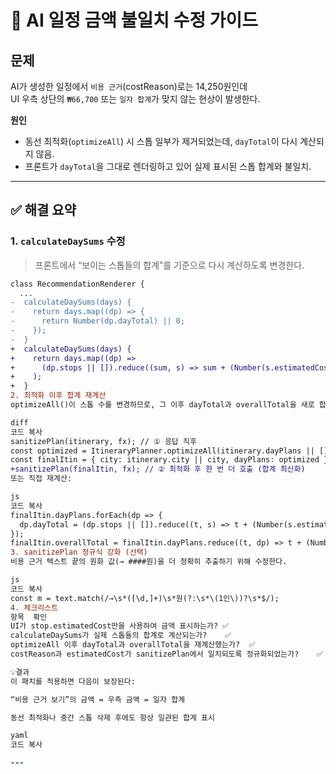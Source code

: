 # 🧩 AI 일정 금액 불일치 수정 가이드

## 문제
AI가 생성한 일정에서 `비용 근거`(costReason)로는 14,250원인데  
UI 우측 상단의 `₩66,700` 또는 `일자 합계`가 맞지 않는 현상이 발생한다.

**원인**
- 동선 최적화(`optimizeAll`) 시 스톱 일부가 제거되었는데, `dayTotal`이 다시 계산되지 않음.
- 프론트가 `dayTotal`을 그대로 렌더링하고 있어 실제 표시된 스톱 합계와 불일치.

---

## ✅ 해결 요약

### 1. `calculateDaySums` 수정
> 프론트에서 “보이는 스톱들의 합계”를 기준으로 다시 계산하도록 변경한다.

```diff
class RecommendationRenderer {
  ...
-  calculateDaySums(days) {
-    return days.map((dp) => {
-      return Number(dp.dayTotal) || 0;
-    });
-  }
+  calculateDaySums(days) {
+    return days.map((dp) =>
+      (dp.stops || []).reduce((sum, s) => sum + (Number(s.estimatedCost) || 0), 0)
+    );
+  }
2. 최적화 이후 합계 재계산
optimizeAll()이 스톱 수를 변경하므로, 그 이후 dayTotal과 overallTotal을 새로 합산한다.

diff
코드 복사
sanitizePlan(itinerary, fx); // ① 응답 직후
const optimized = ItineraryPlanner.optimizeAll(itinerary.dayPlans || []);
const finalItin = { city: itinerary.city || city, dayPlans: optimized };
+sanitizePlan(finalItin, fx); // ② 최적화 후 한 번 더 호출 (합계 최신화)
또는 직접 재계산:

js
코드 복사
finalItin.dayPlans.forEach(dp => {
  dp.dayTotal = (dp.stops || []).reduce((t, s) => t + (Number(s.estimatedCost) || 0), 0);
});
finalItin.overallTotal = finalItin.dayPlans.reduce((t, dp) => t + (Number(dp.dayTotal) || 0), 0);
3. sanitizePlan 정규식 강화 (선택)
비용 근거 텍스트 끝의 원화 값(→ ####원)을 더 정확히 추출하기 위해 수정한다.

js
코드 복사
const m = text.match(/→\s*([\d,]+)\s*원(?:\s*\(1인\))?\s*$/);
4. 체크리스트
항목	확인
UI가 stop.estimatedCost만을 사용하여 금액 표시하는가?	✅
calculateDaySums가 실제 스톱들의 합계로 계산되는가?	✅
optimizeAll 이후 dayTotal과 overallTotal을 재계산했는가?	✅
costReason과 estimatedCost가 sanitizePlan에서 일치되도록 정규화되었는가?	✅

💡결과
이 패치를 적용하면 다음이 보장된다:

“비용 근거 보기”의 금액 = 우측 금액 = 일자 합계

동선 최적화나 중간 스톱 삭제 후에도 항상 일관된 합계 표시

yaml
코드 복사

---  
